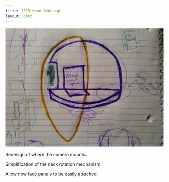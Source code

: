 ```yaml
---
title: 2015 Head Redesign
layout: post
---
```


![Robot head sketch](/images/posts/head_sketch.jpg)

Redesign of where the camera mounts.

Simplification of the neck rotation mechanism.

Allow new face panels to be easily attached.
